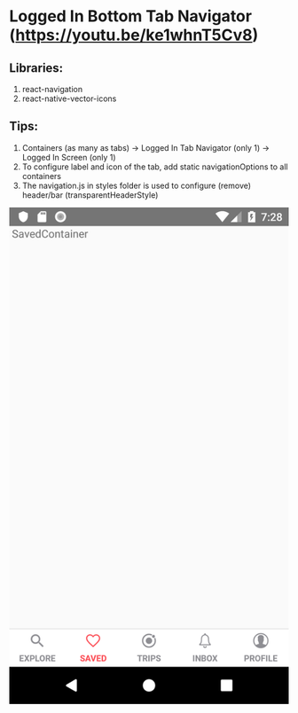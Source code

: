 # Logged In Bottom Tab Navigator (https://youtu.be/ke1whnT5Cv8)

## Libraries:
1. react-navigation
2. react-native-vector-icons

## Tips:
1. Containers (as many as tabs) -> Logged In Tab Navigator (only 1) -> Logged In Screen (only 1)
2. To configure label and icon of the tab, add static navigationOptions to all containers
3. The navigation.js in styles folder is used to configure (remove) header/bar (transparentHeaderStyle)

![001 Tab Navigator](./images/001.png)

